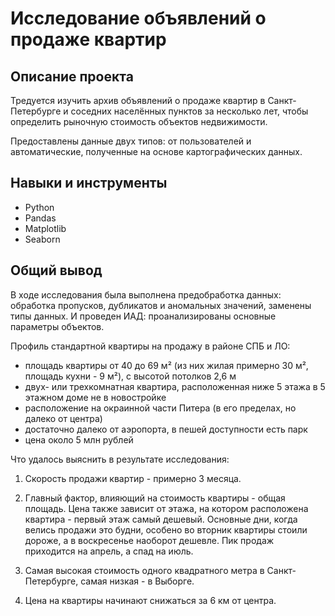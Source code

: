 # Исследование объявлений о продаже квартир

## Описание проекта

Тредуется изучить архив объявлений о продаже квартир в Санкт-Петербурге и соседних населённых пунктов за несколько лет, чтобы определить рыночную стоимость объектов недвижимости.

Предоставлены данные двух типов: от пользователей и автоматические, полученные на основе картографических данных.

## Навыки и инструменты

- Python
- Pandas
- Matplotlib
- Seaborn

## Общий вывод

В ходе исследования была выполнена предобработка данных: обработка пропусков, дубликатов и аномальных значений, заменены типы данных. И проведен ИАД: проанализированы основные параметры объектов.

Профиль стандартной квартиры на продажу в районе СПБ и ЛО:

* площадь квартиры от 40 до 69 м² (из них жилая примерно 30 м², площадь кухни - 9 м²), с высотой потолков 2,6 м
* двух- или трехкомнатная квартира, расположенная ниже 5 этажа в 5 этажном доме не в новостройке
* расположение на окраинной части Питера (в его пределах, но далеко от центра)
* достаточно далеко от аэропорта, в пешей доступности есть парк
* цена около 5 млн рублей

Что удалось выяснить в результате исследования:

1. Скорость продажи квартир - примерно 3 месяца.

2. Главный фактор, влияющий на стоимость квартиры - общая площадь. Цена также зависит от этажа, на котором расположена квартира - первый этаж самый дешевый. Основные дни, когда велись продажи это будни, особено во вторник квартиры стоили дороже, а в воскресенье наоборот дешевле. Пик продаж приходится на апрель, а спад на июль.

3. Самая высокая стоимость одного квадратного метра в Санкт-Петербурге, самая низкая - в Выборге.

4. Цена на квартиры начинают снижаться за 6 км от центра.

